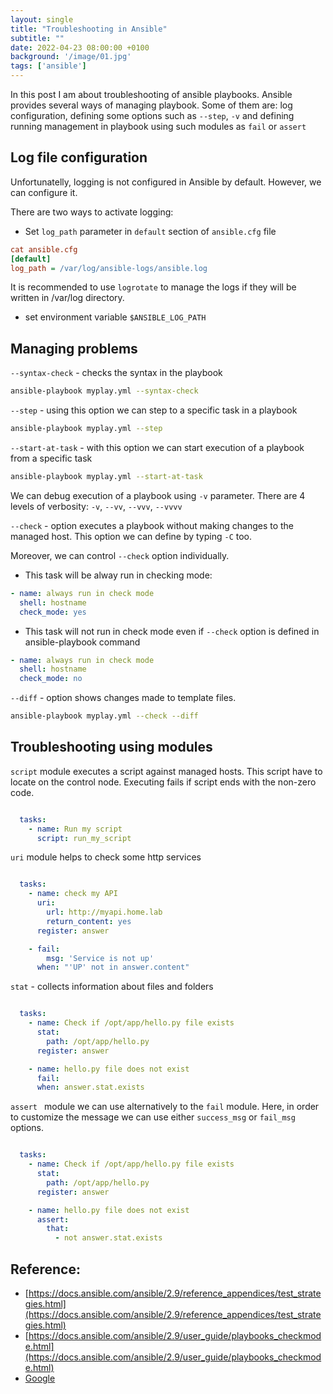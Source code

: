 ```yaml
---
layout: single
title: "Troubleshooting in Ansible"
subtitle: ""
date: 2022-04-23 08:00:00 +0100
background: '/image/01.jpg'
tags: ['ansible']
---
```


In this post I am about troubleshooting of ansible playbooks. Ansible provides several ways of managing playbook. Some of them are: log configuration, defining some options such as ``--step``, ``-v`` and defining running management in playbook using such modules as ``fail`` or ``assert``

## Log file configuration

Unfortunatelly, logging is not configured in Ansible by default. However, we can configure it. 

There are two ways to activate logging:

* Set ``log_path`` parameter in ``default`` section of ``ansible.cfg`` file

````ini
cat ansible.cfg
[default]
log_path = /var/log/ansible-logs/ansible.log
````

It is recommended to use ``logrotate`` to manage the logs if they will be written in /var/log directory.

* set environment variable ``$ANSIBLE_LOG_PATH``


## Managing problems

``--syntax-check`` - checks the syntax in the playbook

````bash
ansible-playbook myplay.yml --syntax-check
````


``--step`` - using this option we can step to a specific task in a playbook

````bash
ansible-playbook myplay.yml --step
````


``--start-at-task`` - with this option we can start execution of a playbook from a specific task

````bash
ansible-playbook myplay.yml --start-at-task
````

We can debug execution of a playbook using ``-v`` parameter. There are 4 levels of verbosity: ``-v``, ``--vv``, ``--vvv``, ``--vvvv``


``--check`` - option executes a playbook without making changes to the managed host. This option we can define by typing ``-C`` too.

Moreover, we can control ``--check`` option individually. 

* This task will be alway run in checking mode:

````yaml
- name: always run in check mode
  shell: hostname
  check_mode: yes
````

* This task will not run in check mode even if ``--check`` option is defined in ansible-playbook command

````yaml
- name: always run in check mode
  shell: hostname
  check_mode: no
````

``--diff`` - option shows changes made to template files.

````bash
ansible-playbook myplay.yml --check --diff

````

## Troubleshooting using modules

``script`` module executes a script against managed hosts. This script have to locate on the control node. Executing fails if script ends with the non-zero code.

````yaml

  tasks:
    - name: Run my script 
      script: run_my_script

````

``uri`` module helps to check some http services

````yaml

  tasks:
    - name: check my API
      uri:
        url: http://myapi.home.lab
        return_content: yes
      register: answer

    - fail:
        msg: 'Service is not up'
      when: "'UP' not in answer.content"

````

``stat`` - collects information about files and folders

````yaml

  tasks:
    - name: Check if /opt/app/hello.py file exists
      stat:
        path: /opt/app/hello.py
      register: answer

    - name: hello.py file does not exist
      fail:
      when: answer.stat.exists

````

``assert `` module we can use alternatively to the ``fail`` module. Here, in order to customize the message we can use either ``success_msg`` or ``fail_msg`` options.

````yaml

  tasks:
    - name: Check if /opt/app/hello.py file exists
      stat:
        path: /opt/app/hello.py
      register: answer

    - name: hello.py file does not exist
      assert:
        that:
          - not answer.stat.exists

````

## Reference:
- [https://docs.ansible.com/ansible/2.9/reference_appendices/test_strategies.html](https://docs.ansible.com/ansible/2.9/reference_appendices/test_strategies.html)
- [https://docs.ansible.com/ansible/2.9/user_guide/playbooks_checkmode.html](https://docs.ansible.com/ansible/2.9/user_guide/playbooks_checkmode.html)
- [Google](https://google.com)

